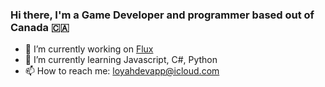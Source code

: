 ### Hi there, I'm a Game Developer and programmer based out of Canada 🇨🇦

- 🔭 I’m currently working on [Flux](https://discord.gg/iflux)
- 🌱 I’m currently learning Javascript, C#, Python
- 📫 How to reach me: loyahdevapp@icloud.com
